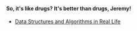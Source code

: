 #### So, it's like drugs? It's better than drugs, Jeremy! 

- [Data Structures and Algorithms in Real Life](https://medium.com/interviewnoodle/data-structures-and-algorithms-in-real-life-6b2b813d516e)